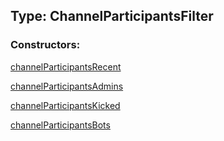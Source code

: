 ## Type: ChannelParticipantsFilter  

### Constructors:

[channelParticipantsRecent](../constructors/channelParticipantsRecent.md)  

[channelParticipantsAdmins](../constructors/channelParticipantsAdmins.md)  

[channelParticipantsKicked](../constructors/channelParticipantsKicked.md)  

[channelParticipantsBots](../constructors/channelParticipantsBots.md)  

